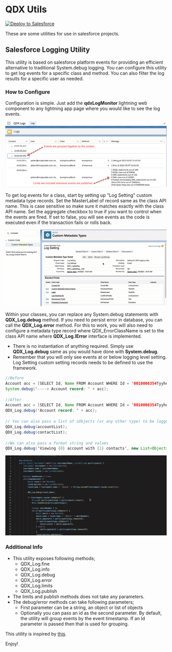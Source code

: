 # QDX Utils

<a href="https://githubsfdeploy.herokuapp.com">
  <img alt="Deploy to Salesforce"
       src="https://raw.githubusercontent.com/afawcett/githubsfdeploy/master/deploy.png">
</a>

These are some utilities for use in salesforce projects.

## Salesforce Logging Utility

This utility is based on salesforce platform events for providing an efficient alternative to traditional System.debug logging. You can configure this utility to get log events for a specific class and method. You can also filter the log results for a specific user as needed.

### How to Configure

Configuration is simple. Just add the __qdxLogMonitor__ lightning web component to any lightning app page where you would like to see the log events.

![Log Viewer](assets/viewer.png)

To get log events for a class, start by setting up "Log Setting" custom metadata type records. Set the MasterLabel of record  same as the class API name. This is case sensitive so make sure it matches exactly with the class API name. Set the aggregate checkbox to true if you want to control when the events are fired. If set to false, you will see events as the code is executed even if the transaction fails or rolls back.

![Log Settings](assets/setting.gif)

Within your classes, you can replace any System.debug statements with __QDX_Log.debug__ method. If you need to persist error in database, you can call the __QDX_Log.error__ method. For this to work, you will also need to configure a metadata type record where QDX_ErrorClassName is set to the class API name where __QDX_Log.IError__ interface is implemented.

- There is no instantiation of anything required. Simply use __QDX_Log.debug__ same as you would have done with __System.debug__.
- Remember that you will only see events at or below logging level setting. Log Setting custom setting records needs to be defined to use the framework.

```java
//Before
Account acc = [SELECT Id, Name FROM Account WHERE Id = '0010006354Tyyhe'];
System.debug('----> Account record: ' + acc);

//After
Account acc = [SELECT Id, Name FROM Account WHERE Id = '0010006354Tyyhe'];
QDX_Log.debug('Account record: ' + acc);

// You can also pass a list of sObjects (or any other type) to be logged
QDX_Log.debug(accountList);
QDX_Log.debug(contactList);

//We can also pass a format string and values
QDX_Log.debug('Viewing {0} account with {1} contacts', new List<Object>{acc.Name, contactList.size()};

```

![Log Statements](assets/class-debug.gif)

### Additional Info

- This utility exposes following methods;
  - QDX_Log.fine
  - QDX_Log.info
  - QDX_Log.debug
  - QDX_Log.error
  - QDX_Log.limits
  - QDX_Log.publish
- The limits and publish methods does not take any parameters.
- The debug/error methods can take following parameters;
  - First parameter can be a string, an object or list of objects
  - Optionally you can pass an id as the second parameter. By default, the utility will group events by the event timestamp. If an Id parameter is passed then that is used for grouping.


This utility is inspired by [this](https://github.com/rsoesemann/apex-unified-logging).

Enjoy!
